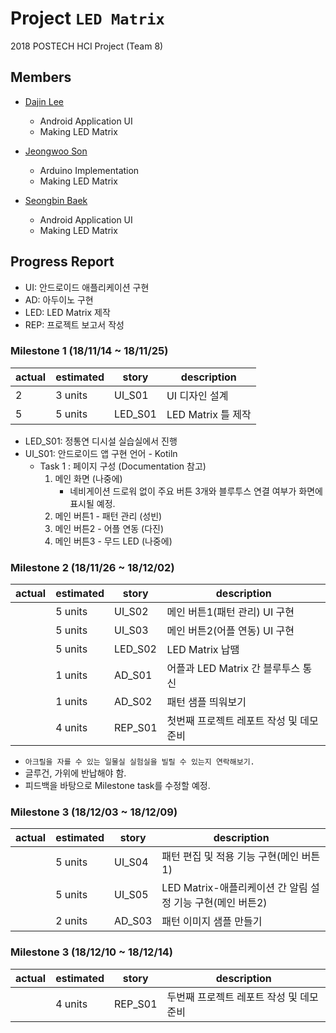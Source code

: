 Project ``LED Matrix``
=======================
2018 POSTECH HCI Project (Team 8)

Members
-----------

- [Dajin Lee](https://github.com/leerubi)
  - Android Application UI
  - Making LED Matrix
  
- [Jeongwoo Son](https://github.com/ngng0274)
  - Arduino Implementation
  - Making LED Matrix 

- [Seongbin Baek](https://github.com/P17seongbin)
  - Android Application UI
  - Making LED Matrix


Progress Report
-------------

- UI: 안드로이드 애플리케이션 구현
- AD: 아두이노 구현
- LED: LED Matrix 제작
- REP: 프로젝트 보고서 작성

### Milestone 1 (18/11/14 ~ 18/11/25)

| actual  | estimated | story | description |
| ------  | --------- | ----- | ----------- |
|    2     | 3 units   | UI_S01 |  UI 디자인 설계    |
|    5     | 5 units   | LED_S01 |  LED Matrix 틀 제작  |


- LED_S01: 정통연 디시설 실습실에서 진행
- UI_S01: 안드로이드 앱 구현 언어 - Kotiln
  - Task 1 : 페이지 구성 (Documentation 참고)
    1. 메인 화면 (나중에)
        - 네비게이션 드로워 없이 주요 버튼 3개와 블루투스 연결 여부가 화면에 표시될 예정.
    2. 메인 버튼1 - 패턴 관리 (성빈)
    3. 메인 버튼2 - 어플 연동 (다진)
    4. 메인 버튼3 - 무드 LED (나중에)

### Milestone 2 (18/11/26 ~ 18/12/02)

| actual  | estimated | story | description |
| ------  | --------- | ----- | ----------- |
|         | 5 units  | UI_S02 | 메인 버튼1(패턴 관리) UI 구현  |
|         | 5 units  | UI_S03 | 메인 버튼2(어플 연동) UI 구현  |
|         | 5 units   | LED_S02 |  LED Matrix 납땜  |
|         | 1 units  | AD_S01 | 어플과 LED Matrix 간 블루투스 통신  |
|         | 1 units  | AD_S02 | 패턴 샘플 띄워보기  |
|         | 4 units  | REP_S01 | 첫번째 프로젝트 레포트 작성 및 데모 준비  |

- ``아크릴을 자를 수 있는 일물실 실험실을 빌릴 수 있는지 연락해보기.``
- 글루건, 가위에 반납해야 함.
- 피드백을 바탕으로 Milestone task를 수정할 예정.


### Milestone 3 (18/12/03 ~ 18/12/09)

| actual  | estimated | story | description |
| ------  | --------- | ----- | ----------- |
|         |  5 units   | UI_S04 |  패턴 편집 및 적용 기능 구현(메인 버튼1)   |
|         |  5 units   | UI_S05 |  LED Matrix-애플리케이션 간 알림 설정 기능 구현(메인 버튼2)   |
|         |  2 units    | AD_S03 |   패턴 이미지 샘플 만들기    |


### Milestone 3 (18/12/10 ~ 18/12/14)

| actual  | estimated | story | description |
| ------  | --------- | ----- | ----------- |
|         | 4 units  | REP_S01 | 두번째 프로젝트 레포트 작성 및 데모 준비  |
